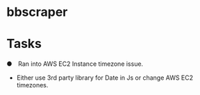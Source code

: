 # bbscraper

# Tasks
●　Ran into AWS EC2 Instance timezone issue.
   - Either use 3rd party library for Date in Js or change AWS EC2 timezones.

